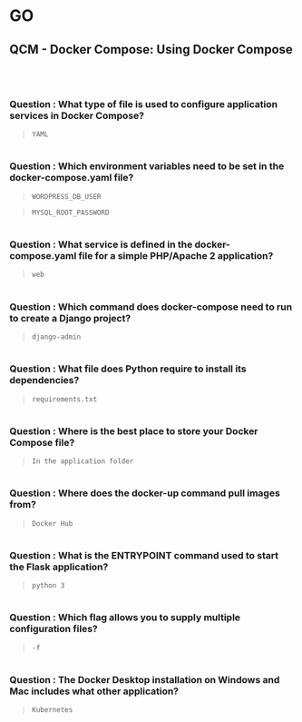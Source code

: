 # GO 

## QCM - Docker Compose: Using Docker Compose
<br>
<br>


### **Question** : What type of file is used to configure application services in Docker Compose?

> `YAML`


#
### **Question** : Which environment variables need to be set in the docker-compose.yaml file?

> `WORDPRESS_DB_USER`

> `MYSQL_ROOT_PASSWORD`


#
### **Question** : What service is defined in the docker-compose.yaml file for a simple PHP/Apache 2 application?

> `web`


#
### **Question** : Which command does docker-compose need to run to create a Django project?

> `django-admin`


#
### **Question** : What file does Python require to install its dependencies?

> `requirements.txt`


#
### **Question** : Where is the best place to store your Docker Compose file?

> `In the application folder`


#
### **Question** : Where does the docker-up command pull images from?

> `Docker Hub`


#
### **Question** : What is the ENTRYPOINT command used to start the Flask application?

> `python 3`


#
### **Question** : Which flag allows you to supply multiple configuration files?

> `-f`


#
### **Question** : The Docker Desktop installation on Windows and Mac includes what other application?

> `Kubernetes`